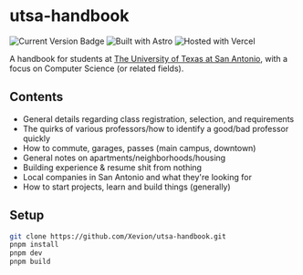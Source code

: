 # utsa-handbook

![Current Version Badge][version-badge] ![Built with Astro][astro-badge] ![Hosted with Vercel][vercel-badge]

A handbook for students at [The University of Texas at San Antonio][utsa], with a focus on Computer Science (or related fields).

## Contents

- General details regarding class registration, selection, and requirements
- The quirks of various professors/how to identify a good/bad professor quickly
- How to commute, garages, passes (main campus, downtown)
- General notes on apartments/neighborhoods/housing
- Building experience & resume shit from nothing
- Local companies in San Antonio and what they're looking for
- How to start projects, learn and build things (generally)

## Setup

```bash
git clone https://github.com/Xevion/utsa-handbook.git
pnpm install
pnpm dev
pnpm build
```

[version-badge]: https://img.shields.io/badge/dynamic/json.svg?uri=https://raw.githubusercontent.com/Xevion/utsa-handbook/master/package.json&query=$.version&label=Version&prefix=v&colorB=10ADED&style=flat-square
[astro-badge]: https://img.shields.io/badge/astro-%232C2052.svg?style=flat&logo=astro&logoColor=white
[vercel-badge]: https://img.shields.io/badge/vercel-%23000000.svg?style=flat&logo=vercel&logoColor=white
[utsa]: https://utsa.edu
